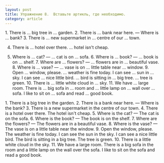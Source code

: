```yaml
---
layout: post
title: Упражнение 8.  Вставьте артикль, где необходимо.
category: article
---
```

<section class="question">
1. There is ... big tree in ... garden. 2. There is ... bank near here. — Where is ... bank? 3. There is ... new supermarket in ... centre of our ... town.

4. There is ... hotel over there. ... hotel isn't cheap.

5. Where is ... cat? — ... cat is on ... sofa. 6. Where is ... book? — ... book is on ... shelf. 7. Where are ... flowers? — ... flowers are in ... beautiful vase. 8. Where is ... vase? — ... vase is on ... little table near ... window. 9. Open ... window, please. ... weather is fine today. I can see ... sun in ... sky. I can see ... nice little bird. ... bird is sitting in ... big tree. ... tree is green. 10. There is ... little white cloud in ... sky. 11. We have ... large room. There is ... big sofa in ... room and ... little lamp on ... wall over ... sofa. I like to sit on ... sofa and read ... good book.
</section>

<section class="answer">
1. There is a big tree in the garden. 2. There is a bank near here. — Where is the bank? 3. There is a new supermarket in the centre of our town. 4. There is a hotel over there. The hotel isn't cheap. 5. Where is the cat? — The cat is on the sofa. 6. Where is the book? — The book is on the shelf. 7. Where are the flowers? — The flowers are in a beautiful vase. 8. Where is the vase? — The vase is on a little table near the window. 9. Open the window, please. The weather is fine today. I can see the sun in the sky. I can see a nice little bird. The bird is sitting in a big tree. The tree is green. 10. There is a little white cloud in the sky. 11. We have a large room. There is a big sofa in the room and a little lamp on the wall over the sofa. I like to sit on the sofa and read a good book.
</section>